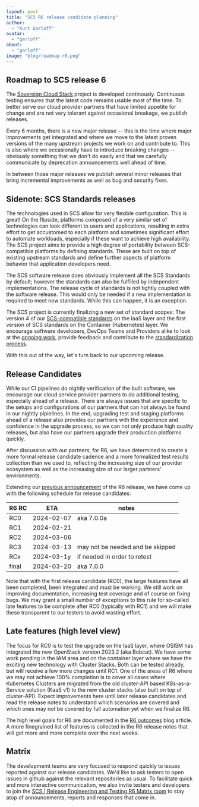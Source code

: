 ```yaml
---
layout: post
title: "SCS R6 release candidate planning"
author:
  - "Kurt Garloff"
avatar:
  - "garloff"
about:
  - "garloff"
image: "blog/roadmap-r6.png"
---
```


## Roadmap to SCS release 6

The [Sovereign Cloud Stack](https://scs.community/) project is developed continously.
Continuous testing ensures that the latest code remains usable most of the time.
To better serve our cloud provider partners that have limited appetite for change
and are not very tolerant against occasional breakage, we publish releases.

Every 6 months, there is a new major release -- this is the time where major
improvements get integrated and where we move to the latest proven versions of the
many upstream projects we work on and contribute to. This is also where we occasionally
have to introduce breaking changes -- obviously something that we don't do easily and
that we carefully communicate by deprecation announcements well ahead of time.

In between those major releases we publish several minor releases that bring incremental
improvements as well as bug and security fixes.

## Sidenote: SCS Standards releases

The technologies used in SCS allow for very flexible configuration. This is great!
On the flipside, platforms composed of a very similar set of technologies can look
different to users and applications, resulting in extra effort to get accustomed
to each platform and sometimes significant effort to automate workloads, especially
if these want to achieve high availability. The SCS project aims to provide a high
degree of portability between SCS-compatible platforms by defining standards.
These are built on top of existing upstream standards and define further aspects
of platform behavior that application developers need.

The SCS software release does obviously implement all the SCS Standards by default;
however the standards can also be fulfilled by independent implementations. The release
cycle of standards is not tightly coupled with the software release. This would
only be needed if a new implementation is required to meet new standards. While
this can happen, it is an exception.

The SCS project is currently finalizing a new set of standard scopes: The version 4
of our [SCS-compatible standards](https://docs.scs.community/standards]) on the IaaS
layer and the first version of SCS standards
on the Container (Kubernetes) layer. We encourage software developers, DevOps Teams
and Providers alike to look at the
[ongoing work](https://github.com/SovereignCloudStack/standards/), provide
feedback and contribute to the
[standardization process](https://docs.scs.community/standards/scs-0001-v1-sovereign-cloud-standards).

With this out of the way, let's turn back to our upcoming release.

## Release Candidates

While our CI pipelines do nightly verification of the built software, we
encourage our cloud service provider partners to do additional testing, especially
ahead of a release. There are always issues that are specific to the setups and
configurations of our partners that can not always be found in our nightly pipielines.
In the end, upgrading test and staging platforms ahead of a release also provides
our partners with the experience and confidence in the upgrade process, so we can
not only produce high quality releases, but also have our partners upgrade their
production platforms quickly.

After discussion with our partners, for R6, we have determined to create a more
formal release candidate cadence and a more formalized test results collection
than we used to, reflecting the increasing size of our provider ecosystem as well
as the increasing size of our larger partners' environments.

Extending our [previous announcement](https://scs.community/tech/2023/11/22/scs-release6-upcoming/)
of the R6 release, we have come up with the following schedule for release candidates:

| R6 RC |    ETA     | notes      |
|-------|------------|------------|
| RC0   | 2024-02-07 | aka 7.0.0a |
| RC1   | 2024-02-21 |            |
| RC2   | 2024-03-06 |            |
| RC3   | 2024-03-13 | may not be needed and be skipped |
| RCx   | 2024-03-1y | if needed in order to retest |
| final | 2024-03-20 | aka 7.0.0  |

Note that with the first release candidate (RC0), the large features have
all been completed, been integrated and must be working. We still
work on improving documentation, increasing test coverage and of course
on fixing bugs.
We may grant a small number of exceptions to this rule for so-called late
features to be complete after RC0 (typically with RC1) and we will
make these transparent to our testers to avoid wasting effort.

## Late features (high level view)

The focus for RC0 is to test the upgrade on the IaaS layer, where OSISM has
integrated the new OpenStack version 2023.2 (aka Bobcat). We have some
work pending in the IAM area and on the container layer where we have the
exciting new technology with Cluster Stacks. Both can be tested already,
but will receive a few more changes until RC1. One of the areas of R6 where
we may not achieve 100% completion is to cover all cases where Kubernetes
Clusters are migrated from the old cluster-API based K8s-as-a-Service
solution (KaaS v1) to the new cluster stacks (also built on top of cluster-API).
Expect improvements here until later release candidates and
read the release notes to understand which scenarios are covered and which
ones may not be covered by full automation yet when we finalize R6.

The high level goals for R6 are documented in the
[R6 outcomes](https://scs.community/2023/12/29/scs-r6-enables/) blog article.
A more finegrained list of features is collected in the R6 release notes that
will get more and more complete over the next weeks.

## Matrix

The developmemt teams are very focused to respond quickly to issues reported
against our release candidates. We'd like to ask testers to open issues in
github against the relevant repositories as usual. To facilitate quick and
more interactive communication, we also invite testers and developers to
join the [SCS | Release Engineering and Testing R6 Matrix room](https://matrix.to/#/#scs-r6-releng:matrix.org) to stay atop of
announcements, reports and responses that come in.

